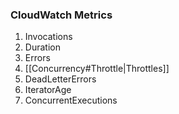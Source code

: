 ### CloudWatch Metrics

1. Invocations
2. Duration
3. Errors
4. [[Concurrency#Throttle|Throttles]]
5. DeadLetterErrors
6. IteratorAge
7. ConcurrentExecutions
